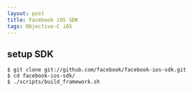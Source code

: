 ```yaml
---
layout: post
title: Facebook iOS SDK
tags: Objective-C iOS
---
```

## setup SDK

	$ git clone git://github.com/facebook/facebook-ios-sdk.git
	$ cd facebook-ios-sdk/
	$ ./scripts/build_framework.sh
